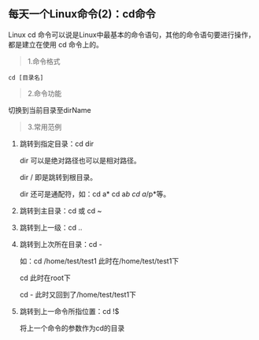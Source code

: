 ## 每天一个Linux命令(2)：cd命令

Linux cd 命令可以说是Linux中最基本的命令语句，其他的命令语句要进行操作，都是建立在使用 cd 命令上的。

> 1.命令格式

```shell
cd [目录名]
```

> 2.命令功能

切换到当前目录至dirName

> 3.常用范例

1. 跳转到指定目录：cd dir

   dir 可以是绝对路径也可以是相对路径。

   dir / 即是跳转到根目录。

   dir 还可是通配符，如：cd a* cd a*b cd a*/p*等。

2. 跳转到主目录：cd 或 cd ~

3. 跳转到上一级：cd ..

4. 跳转到上次所在目录：cd -

   如：cd /home/test/test1 此时在/home/test/test1下

   cd 此时在root下

   cd - 此时又回到了/home/test/test1下

5. 跳转到上一命令所指位置：cd !$

   将上一个命令的参数作为cd的目录